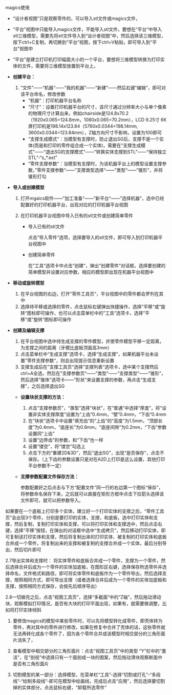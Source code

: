 magics使用

- “设计者视图”只是观察零件的，可以导入stl文件或magics文件，
- “平台”视图中只能导入magics文件，不能导入stl文件，要想在“平台”中导入stl三维模型，需要先将stl文件导入到“设计者视图”中，然后选择该三维模型，按下ctrl+C复制，再切换到“平台”视图，按下ctrl+V粘贴，即可导入到“平台”视图中

- “平台”是建立打印机打印幅面大小的一个平台，要想将三维模型转换为打印实体的文件，需要将三维模型放置到平台上，

- **创建平台：**

  1. “文件”——“机器”——“我的机器”——“新建”——然后右键”编辑“，即可对该平台命名，修改参数
     - ”机器“：打印机器平台名称
     - ”尺寸“：设置打印机器平台的尺寸，该尺寸通过分辨率大小与单个像素的物理尺寸计算出来，例如chairside是124.8x70.2（1920x0.065=124.8mm，1080x0.065=70.2mm），LCD 9.25寸 6K屏打印机是198.14x123.84（5760x0.0344=198.14mm, 3600x0.0344=123.84mm），Z轴方向尺寸不影响，设置为100即可
     - ”支撑生成模式“：当模型有支撑时，防止退出SG后，支撑不是一个实体(而是和打印的零件组合成一个实体)，需要在“支撑生成模式”——“退出SG的支撑模式”——“转换实体支撑到STL”——“保持独立STL”-“s_*.ext”
     - ”零件支撑参数“：当模型有支撑时，为该机器平台上的模型设置支撑参数，”零件支撑参数“——”支撑类型选择“——”类型“——”锥形“，并将锥形打勾

- **导入或创建模型**

  1. 打开mgaics软件——”加工准备“——”新平台“——”选择机器“，选中已经配置好的打印机器平台，出现对应的打印机器平台视图

  2. 在打印机器平台视图中导入已有的stl文件或创建简单零件

     - 导入已有的stl文件

       点击”导入零件“选项，选择要导入的stl文件，即可导入到打印机器平台视图中

     - 创建简单零件

       在”工具“选项卡中点击”创建“，弹出”创建零件“对话框，选择要创建的简单模型并设置对应参数，相应的模型即出现在机器平台视图中

- **移动或旋转模型**

  1. 在平台视图的右边，打开”零件工具页“，平台视图中的零件都会罗列在其中
  2. 选择待平移或选择的零件，点击鼠标右键弹出快捷操作，选择”平移“或”旋转“图标即可操作，也可以点击菜单栏中的”工具“选项卡，选择”平移“或”旋转“图标即可操作

- **创建及编辑支撑**

  1. 在平台视图中选中待生成支撑的零件模型，并使零件模型平移一定距离，为支撑之间的距离（牙模比底板顶面高3mm）
  2. 点击菜单栏中“生成支撑”选项卡，选择“生成支撑”，如果机器平台未设置”零件支撑参数“，则会出现提示信息重新设置
  3. 支撑生成后在”支撑工具页“选择”支撑列表“选项卡，选中某个支撑然后ctrl+A全选，然后在”支撑参数页“——”类型“——”支撑类型“——”锥形“，然后选择”锥体“选项卡——”形状“来设置支撑的参数，再点击“生成支撑”，之后选择退出SG

  - **设置块状支撑的方法：**
    1. 点击“支撑参数页”，“类型”选择“块状”，在“普通”中选择“厚度”，将“设置非实体支撑厚度”设置为“上齿”0.4mm，“壁”0.4mm，“下齿”0.4mm
    2.  在“块状”选项卡中设置“填充齿”的“上齿”的“高度”为1.5mm，“顶部长度”为0.4mm，“底座长”为0.8mm，“底座间隙”为0.2mm，“下齿”参数设置同“上齿”
    3. 设置“边界齿”的参数，和“下齿”也一样
    4. 设置“镂空”，将“镂空”勾选上
    5. 点击下方的“重建2D&3D”，然后“退出SG”，出现“是否保存”，点击不保存。（上下齿的参数设置只是对在A2D上打印是这么设置，其他打印平台参数不一定）

  - **支撑参数配置文件保存方法：**

    参数配置好之后点击与下方“配置文件”同一行的右边第一个图标“保存”，将参数命名保存下来，之后就可以直接在矩形方框中点击下拉箭头选择该文件即可，就可以把参数导入。

 

如果要在一个底板上打印多个实体，建立好一个打印实体的支撑之后，“零件工具页”会出现3个零件，分别是要打印的实体，支撑，和底板，选中打印实体和支撑，然后复制，复制打印实体和支撑，可以将打印实体和支撑选中，然后点击右键，选择“平移”按钮，在弹出的对话框中选中“生成拷贝”，然后移动打印实体，即可复制该打印实体和支撑，然后将复制出来的打印实体、被复制的打印实体和底板合并成一个零件，将复制出来的支撑和被复制的支撑合并成一个实体，最后分别导出，然后切片即可


 2.7导出实体和支撑时：
 将实体零件和底板合并成一个零件，支撑为一个零件，然后选择合并后成为一个零件的实体加底板，在图形区右键，选择保存所选零件并选择命名，文件格式和路径，即可将实体零件和底板作为一个零件导出，然后选择支撑，按照相同方式，即可导出支撑（或者选择合并后成为一个零件的实体加底板和支撑，按照相同方式保存，会按先后顺序导出）

 

2.8一切做完之后，点击“视图工具页”，选择“多截面”中的“Z轴”，然后拖动滑动块，观察模拟打印情况，是否有大块的打印平面出现，如果有，就需要做调整，比如将打印实体倾斜



1. 要修改magics的模型中某些零件时，可以先将模型转化成零件，即壳体转为零件，再对其中的零件进行修改，如果在修复中合并了壳体的话，这些零件就无法再转化成各个零件了，因为各个零件合并成该模型时相交部分的三角形面片消失了，

2. 查看模型中相交部分的三角形面片：点击“视图工具页”中的类型 “Y”栏中的“激活”，在“剖视”中选择只有一个面剖成一块的图案，然后拖动滑块观察断面中是否有三角形面片

3. 切割模型的某一部分：选择模型，在菜单栏“工具”-选择“切割或打孔”-“多段线”-“绘制多段线”-即可在模型中绘画线，完成后点击“应用”，然后选择要切割掉的实体部分，点击鼠标右键，“卸载所选零件”